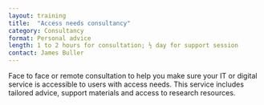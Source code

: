 ```yaml
---
layout: training
title:  "Access needs consultancy"
category: Consultancy
format: Personal advice  
length: 1 to 2 hours for consultation; ½ day for support session
contact: James Buller
---
```


Face to face or remote consultation to help you make sure your IT or digital service is accessible to users with access needs. This service includes tailored advice, support materials and access to research resources.
